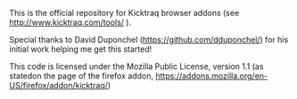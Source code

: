 This is the official repository for Kicktraq browser addons (see http://www.kicktraq.com/tools/ ).

Special thanks to David Duponchel (https://github.com/dduponchel/) for his initial work helping me get this started!

This code is licensed under the Mozilla Public License, version 1.1 
(as statedon the page of the firefox addon, https://addons.mozilla.org/en-US/firefox/addon/kicktraq/)
